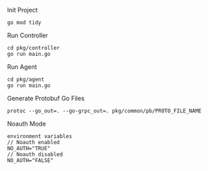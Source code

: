 Init Project
```azure
go mod tidy
```

Run Controller

```azure
cd pkg/controller
go run main.go
```

Run Agent
```azure
cd pkg/agent
go run main.go
```

Generate Protobuf Go Files
```azure
protoc --go_out=. --go-grpc_out=. pkg/common/pb/PROTO_FILE_NAME
```

Noauth Mode
``` 
environment variables
// Noauth enabled 
NO_AUTH="TRUE"
// Noauth disabled
NO_AUTH="FALSE"
```